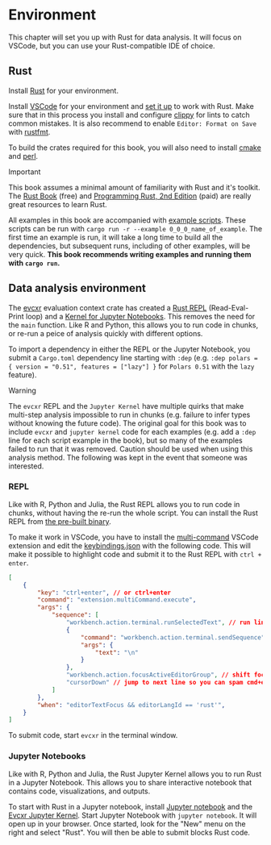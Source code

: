 # Environment

This chapter will set you up with Rust for data analysis. It will focus on VSCode, but you can use your Rust-compatible IDE of choice.

## Rust

Install [Rust](https://www.rust-lang.org/tools/install) for your environment. 

Install [VSCode](https://code.visualstudio.com/download) for your environment and [set it up](https://code.visualstudio.com/docs/languages/rust) to work with Rust. Make sure that in this process you install and configure [clippy](https://github.com/rust-lang/rust-clippy) for lints to catch common mistakes. It is also recommend to enable `Editor: Format on Save` with [rustfmt](https://github.com/rust-lang/rustfmt).

To build the crates required for this book, you will also need to install [cmake](https://cmake.org/) and [perl](https://www.perl.org/).

> [!IMPORTANT]
> This book assumes a minimal amount of familiarity with Rust and it's toolkit. The [Rust Book](https://doc.rust-lang.org/stable/book/) (free) and [Programming Rust, 2nd Edition](https://www.oreilly.com/library/view/programming-rust-2nd/9781492052586/) (paid) are really great resources to learn Rust.

All examples in this book are accompanied with [example scripts](https://github.com/EricFecteau/rust-data-analysis/tree/main/examples). These scripts can be run with `cargo run -r --example 0_0_0_name_of_example`. The first time an example is run, it will take a long time to build all the dependencies, but subsequent runs, including of other examples, will be very quick. **This book recommends writing examples and running them with `cargo run`.**

## Data analysis environment

The [evcxr](https://github.com/evcxr/evcxr/blob/main/evcxr/README.md) evaluation context crate has created a [Rust REPL](https://github.com/evcxr/evcxr/blob/main/evcxr_repl/README.md) (Read-Eval-Print loop) and a [Kernel for Jupyter Notebooks](https://github.com/evcxr/evcxr/blob/main/evcxr_jupyter/README.md). This removes the need for the `main` function. Like R and Python, this allows you to run code in chunks, or re-run a peice of analysis quickly with different options.

To import a dependency in either the REPL or the Jupyter Notebook, you submit a `Cargo.toml` dependency line starting with `:dep` (e.g. `:dep polars = { version = "0.51", features = ["lazy"] }` for `Polars 0.51` with the `lazy` feature). 

> [!WARNING]
> The `evcxr` REPL and the `Jupyter Kernel` have multiple quirks that make multi-step analysis impossible to run in chunks (e.g. failure to infer types without knowing the future code). The original goal for this book was to include `evcxr` and `jupyter kernel` code for each examples (e.g. add a `:dep` line for each script example in the book), but so many of the examples failed to run that it was removed. Caution should be used when using this analysis method. The following was kept in the event that someone was interested. 

### REPL

Like with R, Python and Julia, the Rust REPL allows you to run code in chunks, without having the re-run the whole script. You can install the Rust REPL from [the pre-built binary](https://github.com/evcxr/evcxr/blob/main/evcxr_repl/README.md).

To make it work in VSCode, you have to install the [multi-command](https://marketplace.visualstudio.com/items?itemName=ryuta46.multi-command) VSCode extension and edit the [keybindings.json](https://code.visualstudio.com/docs/configure/keybindings) with the following code. This will make it possible to highlight code and submit it to the Rust REPL with `ctrl + enter`.

```json
[
    {
        "key": "ctrl+enter", // or ctrl+enter
        "command": "extension.multiCommand.execute",
        "args": {
            "sequence": [
                "workbench.action.terminal.runSelectedText", // run line
                {
                    "command": "workbench.action.terminal.sendSequence",
                    "args": {
                        "text": "\n"
                    }
                },
                "workbench.action.focusActiveEditorGroup", // shift focus back to editor
                "cursorDown" // jump to next line so you can spam cmd+enter
            ]
        },
        "when": "editorTextFocus && editorLangId == 'rust'",
    }
]
```
To submit code, start `evcxr` in the terminal window. 

### Jupyter Notebooks

Like with R, Python and Julia, the Rust Jupyter Kernel allows you to run Rust in a Jupyter Notebook. This allows you to share interactive notebook that contains code, visualizations, and outputs.

To start with Rust in a Jupyter notebook, install [Jupyter notebook](https://jupyter.org/install) and the [Evcxr Jupyter Kernel](https://github.com/evcxr/evcxr/blob/main/evcxr_jupyter/README.md). Start Jupyter Notebook with `jupyter notebook`. It will open up in your browser. Once started, look for the "New" menu on the right and select "Rust". You will then be able to submit blocks Rust code. 
